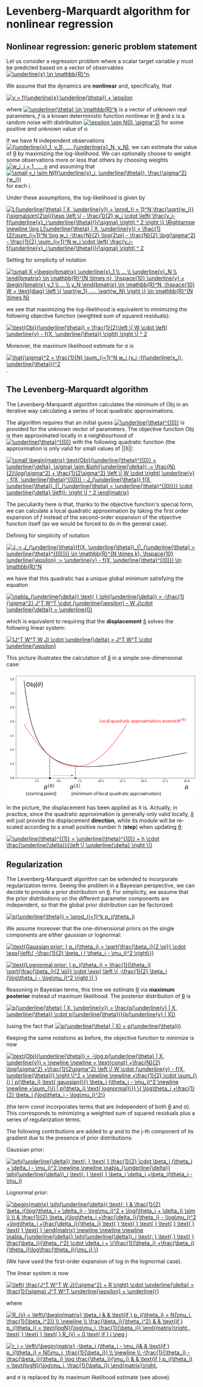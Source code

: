 # Levenberg-Marquardt algorithm for nonlinear regression

## Nonlinear regression: generic problem statement
Let us consider a regression problem where a scalar target variable _y_ must be predicted based on a vector of observables <a href="https://www.codecogs.com/eqnedit.php?latex=\underline{x}&space;\in&space;\mathbb{R}^n" target="_blank"><img src="https://latex.codecogs.com/gif.latex?\underline{x}&space;\in&space;\mathbb{R}^n" title="\underline{x} \in \mathbb{R}^n"/></a>.

We assume that the dynamics are **nonlinear** and, specifically, that

<a href="https://www.codecogs.com/eqnedit.php?latex=y&space;=&space;f(\underline{x};\underline{\theta})&space;&plus;&space;\epsilon" target="_blank"><img src="https://latex.codecogs.com/gif.latex?y&space;=&space;f(\underline{x};\underline{\theta})&space;&plus;&space;\epsilon" title="y = f(\underline{x};\underline{\theta}) + \epsilon" /></a>

where <a href="https://www.codecogs.com/eqnedit.php?latex=\underline{\theta}&space;\in&space;\mathbb{R}^k" target="_blank"><img src="https://latex.codecogs.com/gif.latex?\underline{\theta}&space;\in&space;\mathbb{R}^k" title="\underline{\theta} \in \mathbb{R}^k" /></a>  is a vector of unknown real parameters, _f_ is a known deterministic function nonlinear in <ins>&theta;</ins> and &epsilon; is a random noise with distribution <a href="https://www.codecogs.com/eqnedit.php?latex=\epsilon&space;\sim&space;N(0,&space;\sigma^2)" target="_blank"><img src="https://latex.codecogs.com/gif.latex?\epsilon&space;\sim&space;N(0,&space;\sigma^2)" title="\epsilon \sim N(0, \sigma^2)" /></a> for some positive and unknown value of &sigma;.

If we have N independent observations <a href="https://www.codecogs.com/eqnedit.php?latex=(\underline{x}_1,&space;y_1),&space;...,&space;(\underline{x}_N,&space;y_N)" target="_blank"><img src="https://latex.codecogs.com/gif.latex?(\underline{x}_1,&space;y_1),&space;...,&space;(\underline{x}_N,&space;y_N)" title="(\underline{x}_1, y_1), ..., (\underline{x}_N, y_N)" /></a>, we can estimate the value of <ins>&theta;</ins> by maximizing the log-likelihood. We can optionally choose to weight some observations more or less that others by choosing weights <a href="https://www.codecogs.com/eqnedit.php?latex=\dpi{100}&space;w_i,&space;i&space;=&space;1,&space;...,&space;n" target="_blank"><img src="https://latex.codecogs.com/svg.latex?\dpi{100}&space;w_i,&space;i&space;=&space;1,&space;...,&space;n" title="w_i, i = 1, ..., n" /></a> and assuming that <a href="https://www.codecogs.com/eqnedit.php?latex=\dpi{100}&space;\small&space;y_i&space;\sim&space;N(f(\underline{x}_i,&space;\underline{\theta}),&space;\frac{\sigma^2}{w_i})" target="_blank"><img src="https://latex.codecogs.com/svg.latex?\dpi{100}&space;\small&space;y_i&space;\sim&space;N(f(\underline{x}_i,&space;\underline{\theta}),&space;\frac{\sigma^2}{w_i})" title="\small y_i \sim N(f(\underline{x}_i, \underline{\theta}), \frac{\sigma^2}{w_i})" /></a> for each i.  

Under these assumptions, the log-likelihood is given by

<a href="https://www.codecogs.com/eqnedit.php?latex=L(\underline{\theta}&space;|&space;X,&space;\underline{y})&space;=&space;\prod_{i&space;=&space;1}^N&space;\frac{\sqrt{w_i}}{\sigma\sqrt{2\pi}}\exp&space;\left&space;\{&space;-&space;\frac{1}{2}&space;w_i&space;\cdot&space;\left(&space;\frac{y_i-f(\underline{x}_i;\underline{\theta})}{\sigma}&space;\right)&space;^&space;2&space;\right&space;\}&space;\Rightarrow&space;\newline&space;\log&space;L(\underline{\theta}&space;|&space;X,&space;\underline{y})&space;=&space;\frac{1}{2}\sum_{i=1}^N&space;\log&space;w_i&space;-\frac{N}{2}&space;\log(2\pi)&space;-&space;\frac{N}{2}&space;\log(\sigma^2)&space;-&space;\frac{1}{2}&space;\sum_{i=1}^N&space;w_i&space;\cdot&space;\left(&space;\frac{y_i-f(\underline{x}_i;\underline{\theta})}{\sigma}&space;\right)&space;^&space;2" target="_blank"><img src="https://latex.codecogs.com/svg.latex?L(\underline{\theta}&space;|&space;X,&space;\underline{y})&space;=&space;\prod_{i&space;=&space;1}^N&space;\frac{\sqrt{w_i}}{\sigma\sqrt{2\pi}}\exp&space;\left&space;\{&space;-&space;\frac{1}{2}&space;w_i&space;\cdot&space;\left(&space;\frac{y_i-f(\underline{x}_i;\underline{\theta})}{\sigma}&space;\right)&space;^&space;2&space;\right&space;\}&space;\Rightarrow&space;\newline&space;\log&space;L(\underline{\theta}&space;|&space;X,&space;\underline{y})&space;=&space;\frac{1}{2}\sum_{i=1}^N&space;\log&space;w_i&space;-\frac{N}{2}&space;\log(2\pi)&space;-&space;\frac{N}{2}&space;\log(\sigma^2)&space;-&space;\frac{1}{2}&space;\sum_{i=1}^N&space;w_i&space;\cdot&space;\left(&space;\frac{y_i-f(\underline{x}_i;\underline{\theta})}{\sigma}&space;\right)&space;^&space;2" title="L(\underline{\theta} | X, \underline{y}) = \prod_{i = 1}^N \frac{\sqrt{w_i}}{\sigma\sqrt{2\pi}}\exp \left \{ - \frac{1}{2} w_i \cdot \left( \frac{y_i-f(\underline{x}_i;\underline{\theta})}{\sigma} \right) ^ 2 \right \} \Rightarrow \newline \log L(\underline{\theta} | X, \underline{y}) = \frac{1}{2}\sum_{i=1}^N \log w_i -\frac{N}{2} \log(2\pi) - \frac{N}{2} \log(\sigma^2) - \frac{1}{2} \sum_{i=1}^N w_i \cdot \left( \frac{y_i-f(\underline{x}_i;\underline{\theta})}{\sigma} \right) ^ 2" /></a>
  
Setting for simplicity of notation

<a href="https://www.codecogs.com/eqnedit.php?latex=\dpi{100}&space;\small&space;X&space;=\begin{bmatrix}&space;\underline{x}_1&space;\\&space;...&space;\\&space;\underline{x}_N&space;\\&space;\end{bmatrix}&space;\in&space;\mathbb{R}^{N&space;\times&space;n},&space;\hspace{10}&space;\underline{y}&space;=&space;\begin{bmatrix}&space;y_1&space;\\&space;...&space;\\&space;y_N&space;\end{bmatrix}&space;\in&space;\mathbb{R}^N,&space;\hspace{10}&space;W&space;=&space;\text{diag}&space;\left&space;\{&space;\sqrt{w_1},&space;...,&space;\sqrt{w_N}&space;\right&space;\}&space;\in&space;\mathbb{R}^{N&space;\times&space;N}" target="_blank"><img src="https://latex.codecogs.com/svg.latex?\dpi{100}&space;\small&space;X&space;=\begin{bmatrix}&space;\underline{x}_1&space;\\&space;...&space;\\&space;\underline{x}_N&space;\\&space;\end{bmatrix}&space;\in&space;\mathbb{R}^{N&space;\times&space;n},&space;\hspace{10}&space;\underline{y}&space;=&space;\begin{bmatrix}&space;y_1&space;\\&space;...&space;\\&space;y_N&space;\end{bmatrix}&space;\in&space;\mathbb{R}^N,&space;\hspace{10}&space;W&space;=&space;\text{diag}&space;\left&space;\{&space;\sqrt{w_1},&space;...,&space;\sqrt{w_N}&space;\right&space;\}&space;\in&space;\mathbb{R}^{N&space;\times&space;N}" title="\small X =\begin{bmatrix} \underline{x}_1 \\ ... \\ \underline{x}_N \\ \end{bmatrix} \in \mathbb{R}^{N \times n}, \hspace{10} \underline{y} = \begin{bmatrix} y_1 \\ ... \\ y_N \end{bmatrix} \in \mathbb{R}^N, \hspace{10} W = \text{diag} \left \{ \sqrt{w_1}, ..., \sqrt{w_N} \right \} \in \mathbb{R}^{N \times N}" /></a>

we see that maximizing the log-likelihood is equivalent to minimizing the following objective function (weighted sum of squared residuals):

<a href="https://www.codecogs.com/eqnedit.php?latex=\text{Obj}(\underline{\theta})&space;=&space;\frac{1}{2}\left&space;\|&space;W&space;\cdot&space;\left(&space;\underline{y}&space;-&space;f(X,&space;\underline{\theta})&space;\right)&space;\right&space;\|&space;^&space;2" target="_blank"><img src="https://latex.codecogs.com/svg.latex?\text{Obj}(\underline{\theta})&space;=&space;\frac{1}{2}\left&space;\|&space;W&space;\cdot&space;\left(&space;\underline{y}&space;-&space;f(X,&space;\underline{\theta})&space;\right)&space;\right&space;\|&space;^&space;2" title="\text{Obj}(\underline{\theta}) = \frac{1}{2}\left \| W \cdot \left( \underline{y} - f(X, \underline{\theta}) \right) \right \| ^ 2" /></a>

Moreover, the maximum likelihood estimate for &sigma; is

<a href="https://www.codecogs.com/eqnedit.php?latex=\hat{\sigma}^2&space;=&space;\frac{1}{N}&space;\sum_{i=1}^N&space;w_i&space;(y_i&space;-f(\underline{x_i},&space;\underline{\theta}))^2" target="_blank"><img src="https://latex.codecogs.com/svg.latex?\hat{\sigma}^2&space;=&space;\frac{1}{N}&space;\sum_{i=1}^N&space;w_i&space;(y_i&space;-f(\underline{x_i},&space;\underline{\theta}))^2" title="\hat{\sigma}^2 = \frac{1}{N} \sum_{i=1}^N w_i (y_i -f(\underline{x_i}, \underline{\theta}))^2" /></a>.

## The Levenberg-Marquardt algorithm

The Levenberg-Marquardt algorithm calculates the minimum of Obj in an iterative way calculating a series of local quadratic approximations.

The algorithm requires that an initial guess <a href="https://www.codecogs.com/eqnedit.php?latex=\underline{\theta}^{(0)}" target="_blank"><img src="https://latex.codecogs.com/svg.latex?\underline{\theta}^{(0)}" title="\underline{\theta}^{(0)}" /></a> is provided for the unknown vector of parameters. The objective function Obj is then approximated locally in a neighbourhood of <a href="https://www.codecogs.com/eqnedit.php?latex=\underline{\theta}^{(0)}" target="_blank"><img src="https://latex.codecogs.com/svg.latex?\underline{\theta}^{(0)}" title="\underline{\theta}^{(0)}" /></a> with the following quadratic function (the approximation is only valid for small values of ||&delta;||:

<a href="https://www.codecogs.com/eqnedit.php?latex=\small&space;\begin{matrix}&space;\text{Obj}(\underline{\theta}^{(0)}&space;&plus;&space;\underline{\delta},&space;\sigma)&space;\sim&space;&\phi(\underline{\delta})&space;:=&space;\frac{N}{2}\log(\sigma^2)&space;&plus;&space;\frac{1}{2\sigma^2}&space;\left&space;\|&space;W&space;\cdot&space;\right(&space;\underline{y}&space;-&space;f(X,&space;\underline{\theta}^{(0)})&space;-&space;J_{\underline{\theta}}&space;f(X,&space;\underline{\theta})_{|_{\underline{\theta}&space;=&space;\underline{\theta}^{(0)}}}&space;\cdot&space;\underline{\delta}&space;\left)\;&space;\right&space;\|&space;^&space;2&space;\end{matrix}" target="_blank"><img src="https://latex.codecogs.com/svg.latex?\small&space;\begin{matrix}&space;\text{Obj}(\underline{\theta}^{(0)}&space;&plus;&space;\underline{\delta},&space;\sigma)&space;\sim&space;&\phi(\underline{\delta})&space;:=&space;\frac{N}{2}\log(\sigma^2)&space;&plus;&space;\frac{1}{2\sigma^2}&space;\left&space;\|&space;W&space;\cdot&space;\right(&space;\underline{y}&space;-&space;f(X,&space;\underline{\theta}^{(0)})&space;-&space;J_{\underline{\theta}}&space;f(X,&space;\underline{\theta})_{|_{\underline{\theta}&space;=&space;\underline{\theta}^{(0)}}}&space;\cdot&space;\underline{\delta}&space;\left)\;&space;\right&space;\|&space;^&space;2&space;\end{matrix}" title="\small \begin{matrix} \text{Obj}(\underline{\theta}^{(0)} + \underline{\delta}, \sigma) \sim &\phi(\underline{\delta}) := \frac{N}{2}\log(\sigma^2) + \frac{1}{2\sigma^2} \left \| W \cdot \right( \underline{y} - f(X, \underline{\theta}^{(0)}) - J_{\underline{\theta}} f(X, \underline{\theta})_{|_{\underline{\theta} = \underline{\theta}^{(0)}}} \cdot \underline{\delta} \left)\; \right \| ^ 2 \end{matrix}" /></a>

The peculiarity here is that, thanks to the objective function's special form, we can calculate a local quadratic approximation by taking the first order expansion of _f_ instead of the second-order expansion of the objective function itself (as we would be forced to do in the general case).

Defining for simplicity of notation

<a href="https://www.codecogs.com/eqnedit.php?latex=J&space;:=&space;J_{\underline{\theta}}f(X,&space;\underline{\theta})_{|_{\underline{\theta}&space;=&space;\underline{\theta}^{(0)}}}&space;\in&space;\mathbb{R}^{N&space;\times&space;k},&space;\hspace{10}&space;\underline{\epsilon}&space;:=&space;\underline{y}&space;-&space;f(X,&space;\underline{\theta}^{(0)})&space;\in&space;\mathbb{R}^N" target="_blank"><img src="https://latex.codecogs.com/svg.latex?J&space;:=&space;J_{\underline{\theta}}f(X,&space;\underline{\theta})_{|_{\underline{\theta}&space;=&space;\underline{\theta}^{(0)}}}&space;\in&space;\mathbb{R}^{N&space;\times&space;k},&space;\hspace{10}&space;\underline{\epsilon}&space;:=&space;\underline{y}&space;-&space;f(X,&space;\underline{\theta}^{(0)})&space;\in&space;\mathbb{R}^N" title="J := J_{\underline{\theta}}f(X, \underline{\theta})_{|_{\underline{\theta} = \underline{\theta}^{(0)}}} \in \mathbb{R}^{N \times k}, \hspace{10} \underline{\epsilon} := \underline{y} - f(X, \underline{\theta}^{(0)}) \in \mathbb{R}^N" /></a>

we have that this quadratic has a unique global minimum satisfying the equation

<a href="https://www.codecogs.com/eqnedit.php?latex=\nabla_{\underline{\delta}}&space;\text{&space;}&space;\phi(\underline{\delta})&space;=&space;-\frac{1}{\sigma^2}&space;J^T&space;W^T&space;\cdot&space;(\underline{\epsilon}&space;-&space;W&space;J\cdot&space;\underline{\delta})&space;=&space;\underline{0}" target="_blank"><img src="https://latex.codecogs.com/svg.latex?\nabla_{\underline{\delta}}&space;\text{&space;}&space;\phi(\underline{\delta})&space;=&space;-\frac{1}{\sigma^2}&space;J^T&space;W^T&space;\cdot&space;(\underline{\epsilon}&space;-&space;W&space;J\cdot&space;\underline{\delta})&space;=&space;\underline{0}" title="\nabla_{\underline{\delta}} \text{ } \phi(\underline{\delta}) = -\frac{1}{\sigma^2} J^T W^T \cdot (\underline{\epsilon} - W J\cdot \underline{\delta}) = \underline{0}" /></a>

which is equivalent to requiring that the **displacement** <ins>&delta;</ins> solves the following linear system:

<a href="https://www.codecogs.com/eqnedit.php?latex=(J^T&space;W^T&space;W&space;J)&space;\cdot&space;\underline{\delta}&space;=&space;J^T&space;W^T&space;\cdot&space;\underline{\epsilon}" target="_blank"><img src="https://latex.codecogs.com/svg.latex?(J^T&space;W^T&space;W&space;J)&space;\cdot&space;\underline{\delta}&space;=&space;J^T&space;W^T&space;\cdot&space;\underline{\epsilon}" title="(J^T W^T W J) \cdot \underline{\delta} = J^T W^T \cdot \underline{\epsilon}" /></a>

This picture illustrates the calculation of <ins>&delta;</ins> in a simple one-dimensional case:

![alt-text](https://github.com/flowel1/nonlinear-regression/blob/master/pictures/quadratic-approx.png)

In the picture, the displacement has been applied as it is. Actually, in practice, since the quadratic approximation is generally only valid locally, <ins>&delta;</ins> will just provide the displacement **direction**, while its module will be re-scaled according to a small positive number _h_ (**step**) when updating <ins>&theta;</ins>:

<a href="https://www.codecogs.com/eqnedit.php?latex=\underline{\theta}^{(1)}&space;=&space;\underline{\theta}^{(0)}&space;&plus;&space;h&space;\cdot&space;\frac{\underline{\delta}}{\left&space;\|&space;\underline{\delta}&space;\right&space;\|}" target="_blank"><img src="https://latex.codecogs.com/svg.latex?\underline{\theta}^{(1)}&space;=&space;\underline{\theta}^{(0)}&space;&plus;&space;h&space;\cdot&space;\frac{\underline{\delta}}{\left&space;\|&space;\underline{\delta}&space;\right&space;\|}" title="\underline{\theta}^{(1)} = \underline{\theta}^{(0)} + h \cdot \frac{\underline{\delta}}{\left \| \underline{\delta} \right \|}" /></a>


## Regularization

The Levenberg-Marquardt algorithm can be extended to incorporate regularization terms. Seeing the problem in a Bayesian perspective, we can decide to provide a prior distribution on <ins>&theta;</ins>. For simplicity, we assume that the prior distributions on the different parameter components are independent, so that the global prior distribution can be factorized:

<a href="https://www.codecogs.com/eqnedit.php?latex=p(\underline{\theta})&space;=&space;\prod_{j=1}^k&space;p_j(\theta_j)" target="_blank"><img src="https://latex.codecogs.com/svg.latex?p(\underline{\theta})&space;=&space;\prod_{j=1}^k&space;p_j(\theta_j)" title="p(\underline{\theta}) = \prod_{j=1}^k p_j(\theta_j)" /></a>

We assume moreover that the one-dimensional priors on the single components are either gaussian or lognormal:

<a href="https://www.codecogs.com/eqnedit.php?latex=\text{Gaussian&space;prior:&space;}&space;p_j(\theta_j)&space;=&space;\sqrt{\frac{\beta_j}{2&space;\pi}}&space;\cdot&space;\exp{\left\{&space;-\frac{1}{2}&space;\beta_j&space;(&space;\theta_j&space;-&space;\mu_j)^2&space;\right\}}" target="_blank"><img src="https://latex.codecogs.com/svg.latex?\text{Gaussian&space;prior:&space;}&space;p_j(\theta_j)&space;=&space;\sqrt{\frac{\beta_j}{2&space;\pi}}&space;\cdot&space;\exp{\left\{&space;-\frac{1}{2}&space;\beta_j&space;(&space;\theta_j&space;-&space;\mu_j)^2&space;\right\}}" title="\text{Gaussian prior: } p_j(\theta_j) = \sqrt{\frac{\beta_j}{2 \pi}} \cdot \exp{\left\{ -\frac{1}{2} \beta_j ( \theta_j - \mu_j)^2 \right\}}" /></a>

<a href="https://www.codecogs.com/eqnedit.php?latex=\text{Lognormal&space;prior:&space;}&space;p_j(\theta_j)&space;=&space;\frac{1}{\theta_j}&space;\sqrt{\frac{\beta_j}{2&space;\pi}}&space;\cdot&space;\exp{&space;\left&space;\{&space;-\frac{1}{2}&space;\beta_j&space;(\log\theta_j&space;-&space;\log\mu_j)^2&space;\right&space;\}&space;}" target="_blank"><img src="https://latex.codecogs.com/svg.latex?\text{Lognormal&space;prior:&space;}&space;p_j(\theta_j)&space;=&space;\frac{1}{\theta_j}&space;\sqrt{\frac{\beta_j}{2&space;\pi}}&space;\cdot&space;\exp{&space;\left&space;\{&space;-\frac{1}{2}&space;\beta_j&space;(\log\theta_j&space;-&space;\log\mu_j)^2&space;\right&space;\}&space;}" title="\text{Lognormal prior: } p_j(\theta_j) = \frac{1}{\theta_j} \sqrt{\frac{\beta_j}{2 \pi}} \cdot \exp{ \left \{ -\frac{1}{2} \beta_j (\log\theta_j - \log\mu_j)^2 \right \} }" /></a>

Reasoning in Bayesian terms, this time we estimate <ins>&theta;</ins> via **maximum posterior** instead of maximum likelihood. The posterior distribution of <ins>&theta;</ins> is

<a href="https://www.codecogs.com/eqnedit.php?latex=p(\underline{\theta}&space;|&space;X,&space;\underline{y})&space;=&space;\frac{p(\underline{y}&space;|&space;X,&space;\underline{\theta})&space;\cdot&space;p(\underline{\theta})}{p(\underline{y}&space;|&space;X)}" target="_blank"><img src="https://latex.codecogs.com/svg.latex?p(\underline{\theta}&space;|&space;X,&space;\underline{y})&space;=&space;\frac{p(\underline{y}&space;|&space;X,&space;\underline{\theta})&space;\cdot&space;p(\underline{\theta})}{p(\underline{y}&space;|&space;X)}" title="p(\underline{\theta} | X, \underline{y}) = \frac{p(\underline{y} | X, \underline{\theta}) \cdot p(\underline{\theta})}{p(\underline{y} | X)}" /></a>

(using the fact that <a href="https://www.codecogs.com/eqnedit.php?latex=p(\underline{\theta}&space;|&space;X)&space;=&space;p(\underline{\theta})" target="_blank"><img src="https://latex.codecogs.com/svg.latex?p(\underline{\theta}&space;|&space;X)&space;=&space;p(\underline{\theta})" title="p(\underline{\theta} | X) = p(\underline{\theta})" /></a>).

Keeping the same notations as before, the objective function to minimize is now

<a href="https://www.codecogs.com/eqnedit.php?latex=\text{Obj}(\underline{\theta})&space;=&space;-\log&space;p(\underline{\theta}&space;|&space;X,&space;\underline{y})&space;=&space;\newline&space;\newline&space;=&space;\text{const}&space;&plus;\frac{N}{2}&space;\log(\sigma^2)&space;&plus;\frac{1}{2\sigma^2}&space;\left&space;\|&space;W&space;\cdot&space;(\underline{y}&space;-&space;f(X,&space;\underline{\theta}))&space;\right&space;\|^2&space;&plus;&space;\newline&space;\newline&space;&plus;\frac{1}{2}&space;\cdot&space;\sum_{\{j&space;|&space;p(\theta_j)&space;\text{&space;gaussian}\}}&space;\beta_j&space;(\theta_j&space;-&space;\mu_j)^2&space;\newline&space;\newline&space;&plus;\sum_{\{j&space;|&space;p(\theta_j)&space;\text{&space;lognormal}\}}&space;\{&space;\log\theta_j&space;&plus;\frac{1}{2}&space;\beta_j&space;(\log\theta_j&space;-&space;\log\mu_j)^2\}" target="_blank"><img src="https://latex.codecogs.com/svg.latex?\text{Obj}(\underline{\theta})&space;=&space;-\log&space;p(\underline{\theta}&space;|&space;X,&space;\underline{y})&space;=&space;\newline&space;\newline&space;=&space;\text{const}&space;&plus;\frac{N}{2}&space;\log(\sigma^2)&space;&plus;\frac{1}{2\sigma^2}&space;\left&space;\|&space;W&space;\cdot&space;(\underline{y}&space;-&space;f(X,&space;\underline{\theta}))&space;\right&space;\|^2&space;&plus;&space;\newline&space;\newline&space;&plus;\frac{1}{2}&space;\cdot&space;\sum_{\{j&space;|&space;p(\theta_j)&space;\text{&space;gaussian}\}}&space;\beta_j&space;(\theta_j&space;-&space;\mu_j)^2&space;\newline&space;\newline&space;&plus;\sum_{\{j&space;|&space;p(\theta_j)&space;\text{&space;lognormal}\}}&space;\{&space;\log\theta_j&space;&plus;\frac{1}{2}&space;\beta_j&space;(\log\theta_j&space;-&space;\log\mu_j)^2\}" title="\text{Obj}(\underline{\theta}) = -\log p(\underline{\theta} | X, \underline{y}) = \newline \newline = \text{const} +\frac{N}{2} \log(\sigma^2) +\frac{1}{2\sigma^2} \left \| W \cdot (\underline{y} - f(X, \underline{\theta})) \right \|^2 + \newline \newline +\frac{1}{2} \cdot \sum_{\{j | p(\theta_j) \text{ gaussian}\}} \beta_j (\theta_j - \mu_j)^2 \newline \newline +\sum_{\{j | p(\theta_j) \text{ lognormal}\}} \{ \log\theta_j +\frac{1}{2} \beta_j (\log\theta_j - \log\mu_j)^2\}" /></a>

(the term const incorporates terms that are independent of both <ins>&theta;</ins> and &sigma;). This corresponds to minimizing a weighted sum of squared residuals plus a series of regularization terms.

The following contributions are added to _&phi;_ and to the j-th component of its gradient due to the presence of prior distributions:

Gaussian prior:

<a href="https://www.codecogs.com/eqnedit.php?latex=\phi(\underline{\delta})&space;\text{:&space;}&space;\text{&space;}&space;\frac{1}{2}&space;\cdot&space;\beta_j&space;(\theta_j&space;&plus;&space;\delta_j&space;-&space;\mu_j)^2&space;\newline&space;\newline&space;\nabla_{\underline{\delta}}&space;\phi(\underline{\delta})_j&space;\text{:&space;}&space;\text{&space;}&space;\beta_j&space;\delta_j&space;&plus;\beta_j(\theta_j&space;-&space;\mu_j)" target="_blank"><img src="https://latex.codecogs.com/svg.latex?\phi(\underline{\delta})&space;\text{:&space;}&space;\text{&space;}&space;\frac{1}{2}&space;\cdot&space;\beta_j&space;(\theta_j&space;&plus;&space;\delta_j&space;-&space;\mu_j)^2&space;\newline&space;\newline&space;\nabla_{\underline{\delta}}&space;\phi(\underline{\delta})_j&space;\text{:&space;}&space;\text{&space;}&space;\beta_j&space;\delta_j&space;&plus;\beta_j(\theta_j&space;-&space;\mu_j)" title="\phi(\underline{\delta}) \text{: } \text{ } \frac{1}{2} \cdot \beta_j (\theta_j + \delta_j - \mu_j)^2 \newline \newline \nabla_{\underline{\delta}} \phi(\underline{\delta})_j \text{: } \text{ } \beta_j \delta_j +\beta_j(\theta_j - \mu_j)" /></a>

Lognormal prior:

<a href="https://www.codecogs.com/eqnedit.php?latex=\dpi{100}&space;\begin{matrix}&space;\phi(\underline{\delta})&space;\text{:&space;}&space;&&space;\frac{1}{2}&space;\beta_j(\log(\theta_j&space;&plus;&space;\delta_j)&space;-&space;\log\mu_j)^2&space;&plus;&space;\log(\theta_j&space;&plus;&space;\delta_j)&space;\sim&space;\\&space;\\&space;&&space;\frac{1}{2}&space;\beta_j(\log\theta_j&space;&plus;\frac{\delta_j}{\theta_j}&space;-&space;\log\mu_j)^2&space;&plus;\log\theta_j&space;&plus;\frac{\delta_j}{\theta_j}&space;\text{&space;}&space;\text{&space;}&space;\text{&space;}&space;\text{&space;}&space;\text{&space;}&space;\text{&space;}&space;\text{&space;}&space;\end{matrix}&space;\newline&space;\newline&space;\newline&space;\nabla_{\underline{\delta}}&space;\phi(\underline{\delta})_j&space;\text{:&space;}&space;\text{&space;}&space;\text{&space;}&space;\frac{\beta_j}{\theta_j^2}&space;\cdot&space;\delta_j&space;&plus;&space;\{\frac{1}{\theta_j}&space;&plus;\frac{\beta_j}{\theta_j}\log\frac{\theta_j}{\mu_j}&space;\}" target="_blank"><img src="https://latex.codecogs.com/svg.latex?\dpi{100}&space;\begin{matrix}&space;\phi(\underline{\delta})&space;\text{:&space;}&space;&&space;\frac{1}{2}&space;\beta_j(\log(\theta_j&space;&plus;&space;\delta_j)&space;-&space;\log\mu_j)^2&space;&plus;&space;\log(\theta_j&space;&plus;&space;\delta_j)&space;\sim&space;\\&space;\\&space;&&space;\frac{1}{2}&space;\beta_j(\log\theta_j&space;&plus;\frac{\delta_j}{\theta_j}&space;-&space;\log\mu_j)^2&space;&plus;\log\theta_j&space;&plus;\frac{\delta_j}{\theta_j}&space;\text{&space;}&space;\text{&space;}&space;\text{&space;}&space;\text{&space;}&space;\text{&space;}&space;\text{&space;}&space;\text{&space;}&space;\end{matrix}&space;\newline&space;\newline&space;\newline&space;\nabla_{\underline{\delta}}&space;\phi(\underline{\delta})_j&space;\text{:&space;}&space;\text{&space;}&space;\text{&space;}&space;\frac{\beta_j}{\theta_j^2}&space;\cdot&space;\delta_j&space;&plus;&space;\{\frac{1}{\theta_j}&space;&plus;\frac{\beta_j}{\theta_j}\log\frac{\theta_j}{\mu_j}&space;\}" title="\begin{matrix} \phi(\underline{\delta}) \text{: } & \frac{1}{2} \beta_j(\log(\theta_j + \delta_j) - \log\mu_j)^2 + \log(\theta_j + \delta_j) \sim \\ \\ & \frac{1}{2} \beta_j(\log\theta_j +\frac{\delta_j}{\theta_j} - \log\mu_j)^2 +\log\theta_j +\frac{\delta_j}{\theta_j} \text{ } \text{ } \text{ } \text{ } \text{ } \text{ } \text{ } \end{matrix} \newline \newline \newline \nabla_{\underline{\delta}} \phi(\underline{\delta})_j \text{: } \text{ } \text{ } \frac{\beta_j}{\theta_j^2} \cdot \delta_j + \{\frac{1}{\theta_j} +\frac{\beta_j}{\theta_j}\log\frac{\theta_j}{\mu_j} \}" /></a>

(We have used the first-order expansion of log in the lognormal case).

The linear system is now

<a href="https://www.codecogs.com/eqnedit.php?latex=\left(&space;\frac{J^T&space;W^T&space;W&space;J}{\sigma^2}&space;&plus;&space;R&space;\right)&space;\cdot&space;\underline{\delta}&space;=&space;\frac{1}{\sigma}&space;J^T&space;W^T&space;\underline{\epsilon}&space;&plus;&space;\underline{r}" target="_blank"><img src="https://latex.codecogs.com/svg.latex?\left(&space;\frac{J^T&space;W^T&space;W&space;J}{\sigma^2}&space;&plus;&space;R&space;\right)&space;\cdot&space;\underline{\delta}&space;=&space;\frac{1}{\sigma}&space;J^T&space;W^T&space;\underline{\epsilon}&space;&plus;&space;\underline{r}" title="\left( \frac{J^T W^T W J}{\sigma^2} + R \right) \cdot \underline{\delta} = \frac{1}{\sigma} J^T W^T \underline{\epsilon} + \underline{r}" /></a>

where

<a href="https://www.codecogs.com/eqnedit.php?latex=R_{jj}&space;=&space;\left\{\begin{matrix}&space;\beta_j&space;&&space;&&space;\text{if&space;}&space;p_j(\theta_j)&space;=&space;N(\mu_j,&space;\frac{1}{\beta_j^2})&space;\\&space;\newline&space;\\&space;\frac{\beta_j}{\theta_j^2}&space;&&space;&&space;\text{if&space;}&space;p_j(\theta_j)&space;=&space;\text{logN}(\log\mu_j,&space;\frac{1}{\beta_j})&space;\end{matrix}\right.,&space;\text{&space;}&space;\text{&space;}&space;\text{&space;}&space;R_{ij}&space;=&space;0&space;\text{&space;if&space;}&space;i&space;\neq&space;j" target="_blank"><img src="https://latex.codecogs.com/svg.latex?R_{jj}&space;=&space;\left\{\begin{matrix}&space;\beta_j&space;&&space;&&space;\text{if&space;}&space;p_j(\theta_j)&space;=&space;N(\mu_j,&space;\frac{1}{\beta_j^2})&space;\\&space;\newline&space;\\&space;\frac{\beta_j}{\theta_j^2}&space;&&space;&&space;\text{if&space;}&space;p_j(\theta_j)&space;=&space;\text{logN}(\log\mu_j,&space;\frac{1}{\beta_j})&space;\end{matrix}\right.,&space;\text{&space;}&space;\text{&space;}&space;\text{&space;}&space;R_{ij}&space;=&space;0&space;\text{&space;if&space;}&space;i&space;\neq&space;j" title="R_{jj} = \left\{\begin{matrix} \beta_j & & \text{if } p_j(\theta_j) = N(\mu_j, \frac{1}{\beta_j^2}) \\ \newline \\ \frac{\beta_j}{\theta_j^2} & & \text{if } p_j(\theta_j) = \text{logN}(\log\mu_j, \frac{1}{\beta_j}) \end{matrix}\right., \text{ } \text{ } \text{ } R_{ij} = 0 \text{ if } i \neq j" /></a>

<a href="https://www.codecogs.com/eqnedit.php?latex=r_j&space;=&space;\left\{\begin{matrix}&space;-\beta_j&space;(\theta_j&space;-&space;\mu_j)&&space;&&space;\text{if&space;}&space;p_j(\theta_j)&space;=&space;N(\mu_j,&space;\frac{1}{\beta_j})&space;\\&space;\newline&space;\\&space;-\frac{1}{\theta_j}&space;-&space;\frac{\beta_j}{\theta_j}&space;\log&space;\frac{\theta_j}{\mu_j}&space;&&space;&&space;\text{if&space;}&space;p_j(\theta_j)&space;=&space;\text{logN}(\log\mu_j,&space;\frac{1}{\beta_j})&space;\end{matrix}\right." target="_blank"><img src="https://latex.codecogs.com/svg.latex?r_j&space;=&space;\left\{\begin{matrix}&space;-\beta_j&space;(\theta_j&space;-&space;\mu_j)&&space;&&space;\text{if&space;}&space;p_j(\theta_j)&space;=&space;N(\mu_j,&space;\frac{1}{\beta_j})&space;\\&space;\newline&space;\\&space;-\frac{1}{\theta_j}&space;-&space;\frac{\beta_j}{\theta_j}&space;\log&space;\frac{\theta_j}{\mu_j}&space;&&space;&&space;\text{if&space;}&space;p_j(\theta_j)&space;=&space;\text{logN}(\log\mu_j,&space;\frac{1}{\beta_j})&space;\end{matrix}\right." title="r_j = \left\{\begin{matrix} -\beta_j (\theta_j - \mu_j)& & \text{if } p_j(\theta_j) = N(\mu_j, \frac{1}{\beta_j}) \\ \newline \\ -\frac{1}{\theta_j} - \frac{\beta_j}{\theta_j} \log \frac{\theta_j}{\mu_j} & & \text{if } p_j(\theta_j) = \text{logN}(\log\mu_j, \frac{1}{\beta_j}) \end{matrix}\right." /></a>

and &sigma; is replaced by its maximum likelihood estimate (see above).
